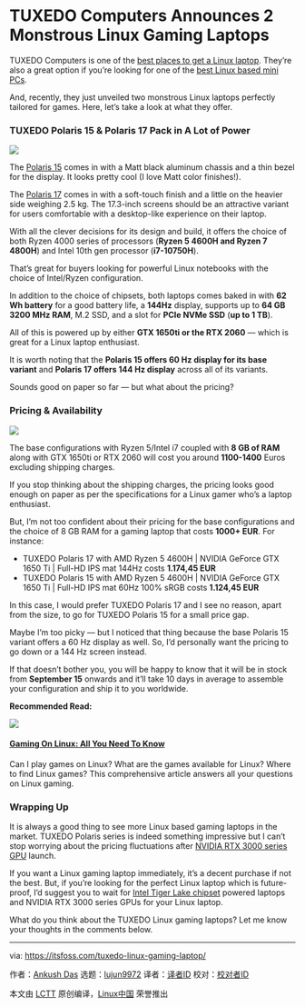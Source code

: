 [#]: collector: (lujun9972)
[#]: translator: ( )
[#]: reviewer: ( )
[#]: publisher: ( )
[#]: url: ( )
[#]: subject: (TUXEDO Computers Announces 2 Monstrous Linux Gaming Laptops)
[#]: via: (https://itsfoss.com/tuxedo-linux-gaming-laptop/)
[#]: author: (Ankush Das https://itsfoss.com/author/ankush/)

TUXEDO Computers Announces 2 Monstrous Linux Gaming Laptops
======

TUXEDO Computers is one of the [best places to get a Linux laptop][1]. They’re also a great option if you’re looking for one of the [best Linux based mini PCs][2].

And, recently, they just unveiled two monstrous Linux laptops perfectly tailored for games. Here, let’s take a look at what they offer.

### TUXEDO Polaris 15 &amp; Polaris 17 Pack in A Lot of Power

![][3]

The [Polaris 15][4] comes in with a Matt black aluminum chassis and a thin bezel for the display. It looks pretty cool (I love Matt color finishes!).

The [Polaris 17][5] comes in with a soft-touch finish and a little on the heavier side weighing 2.5 kg. The 17.3-inch screens should be an attractive variant for users comfortable with a desktop-like experience on their laptop.

With all the clever decisions for its design and build, it offers the choice of both Ryzen 4000 series of processors (**Ryzen 5 4600H and Ryzen 7 4800H**) and Intel 10th gen processor (**i7-10750H**).

That’s great for buyers looking for powerful Linux notebooks with the choice of Intel/Ryzen configuration.

In addition to the choice of chipsets, both laptops comes baked in with **62 Wh battery** for a good battery life, a **144Hz** display, supports up to **64 GB 3200 MHz RAM**, M.2 SSD, and a slot for **PCIe NVMe SSD** (**up to 1 TB**).

All of this is powered up by either **GTX 1650ti or the RTX 2060** — which is great for a Linux laptop enthusiast.

It is worth noting that the **Polaris 15 offers 60 Hz display for its base variant** and **Polaris 17 offers 144 Hz display** across all of its variants.

Sounds good on paper so far — but what about the pricing?

### Pricing &amp; Availability

![][6]

The base configurations with Ryzen 5/Intel i7 coupled with **8 GB of RAM** along with GTX 1650ti or RTX 2060 will cost you around **1100-1400** Euros excluding shipping charges.

If you stop thinking about the shipping charges, the pricing looks good enough on paper as per the specifications for a Linux gamer who’s a laptop enthusiast.

But, I’m not too confident about their pricing for the base configurations and the choice of 8 GB RAM for a gaming laptop that costs **1000+ EUR**. For instance:

  * TUXEDO Polaris 17 with AMD Ryzen 5 4600H | NVIDIA GeForce GTX 1650 Ti | Full-HD IPS mat 144Hz costs **1.174,45 EUR**
  * TUXEDO Polaris 15 with AMD Ryzen 5 4600H | NVIDIA GeForce GTX 1650 Ti | Full-HD IPS mat 60Hz 100% sRGB costs ****1.124,45 EUR****



In this case, I would prefer TUXEDO Polaris 17 and I see no reason, apart from the size, to go for TUXEDO Polaris 15 for a small price gap.

Maybe I’m too picky — but I noticed that thing because the base Polaris 15 variant offers a 60 Hz display as well. So, I’d personally want the pricing to go down or a 144 Hz screen instead.

If that doesn’t bother you, you will be happy to know that it will be in stock from **September 15** onwards and it’ll take 10 days in average to assemble your configuration and ship it to you worldwide.

**Recommended Read:**

![][7]

#### [Gaming On Linux: All You Need To Know][8]

Can I play games on Linux? What are the games available for Linux? Where to find Linux games? This comprehensive article answers all your questions on Linux gaming.

### Wrapping Up

It is always a good thing to see more Linux based gaming laptops in the market. TUXEDO Polaris series is indeed something impressive but I can’t stop worrying about the pricing fluctuations after [NVIDIA RTX 3000 series GPU][9] launch.

If you want a Linux gaming laptop immediately, it’s a decent purchase if not the best. But, if you’re looking for the perfect Linux laptop which is future-proof, I’d suggest you to wait for [Intel Tiger Lake chipset][10] powered laptops and NVIDIA RTX 3000 series GPUs for your Linux laptop.

What do you think about the TUXEDO Linux gaming laptops? Let me know your thoughts in the comments below.

--------------------------------------------------------------------------------

via: https://itsfoss.com/tuxedo-linux-gaming-laptop/

作者：[Ankush Das][a]
选题：[lujun9972][b]
译者：[译者ID](https://github.com/译者ID)
校对：[校对者ID](https://github.com/校对者ID)

本文由 [LCTT](https://github.com/LCTT/TranslateProject) 原创编译，[Linux中国](https://linux.cn/) 荣誉推出

[a]: https://itsfoss.com/author/ankush/
[b]: https://github.com/lujun9972
[1]: https://itsfoss.com/get-linux-laptops/
[2]: https://itsfoss.com/linux-based-mini-pc/
[3]: https://i0.wp.com/itsfoss.com/wp-content/uploads/2020/09/polaris-15-17-image.jpg?resize=800%2C377&ssl=1
[4]: https://www.tuxedocomputers.com/en/Linux-Hardware/Linux-Notebooks/15-16-inch/TUXEDO-Polaris-15-Gen1.tuxedo
[5]: https://www.tuxedocomputers.com/en/Linux-Hardware/Linux-Notebooks/17-3-inch/TUXEDO-Polaris-17-Gen1.tuxedo
[6]: https://i1.wp.com/itsfoss.com/wp-content/uploads/2020/09/Polaris-Linux-gaming-laptops.jpg?resize=800%2C450&ssl=1
[7]: https://i1.wp.com/itsfoss.com/wp-content/uploads/2015/10/Gaming-on-Linux.jpeg?fit=700%2C350&ssl=1
[8]: https://itsfoss.com/linux-gaming-guide/
[9]: https://www.nvidia.com/en-in/geforce/graphics-cards/30-series/
[10]: https://newsroom.intel.com/news-releases/11th-gen-tiger-lake-evo/
